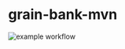 # grain-bank-mvn
![example workflow](https://github.com/CodeSencor/grain-mank-mvn/actions/workflows/ci.yml/badge.svg)
